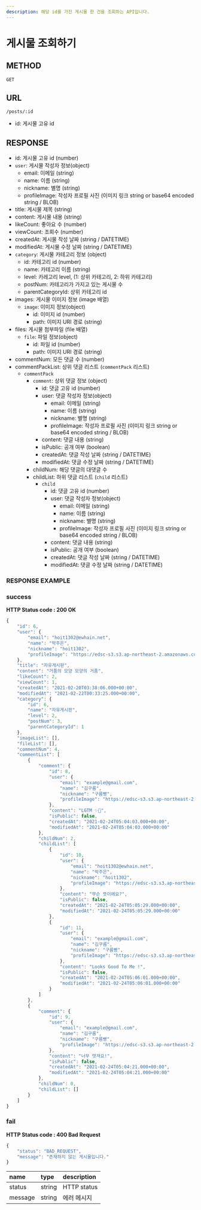 ```yaml
---
description: 해당 id를 가진 게시물 한 건을 조회하는 API입니다.
---
```


# 게시물 조회하기

## METHOD

```text
GET
```

## URL

```text
/posts/:id
```

* id: 게시물 고유 id

## RESPONSE

* id: 게시물 고유 id \(number\)
* `user`: 게시물 작성자 정보\(object\)
  * email: 이메일 \(string\)
  * name: 이름 \(string\)
  * nickname: 별명 \(string\)
  * profileImage: 작성자 프로필 사진 \(이미지 링크 string or base64 encoded string / BLOB\)
* title: 게시물 제목 \(string\)
* content: 게시물 내용 \(string\)
* likeCount: 좋아요 수 \(number\)
* viewCount: 조회수 \(number\)
* createdAt: 게시물 작성 날짜 \(string / DATETIME\)
* modifiedAt: 게시물 수정 날짜 \(string / DATETIME\)
* `category`: 게시물 카테고리 정보 \(object\)
  * id: 카테고리 id \(number\)
  * name: 카테고리 이름 \(string\)
  * level: 카레고리 level, \(1: 상위 카테고리, 2: 하위 카테고리\)
  * postNum: 카테고리가 가지고 있는 게시물 수
  * parentCategoryId: 상위 카테고리 id
* images: 게시물 이미지 정보 \(image 배열\)
  * `image`: 이미지 정보\(object\)
    * id: 이미지 id \(number\)
    * path: 이미지 URI 경로 \(string\)
* files: 게시물 첨부파일 \(file 배열\)
  * `file`: 파일 정보\(object\)
    * id: 파일 id \(number\)
    * path: 이미지 URI 경로 \(string\)
* commentNum: 모든 댓글 수 \(number\)
* commentPackList: 상위 댓글 리스트 (`commentPack` 리스트)
  * `commentPack`
    * `comment`: 상위 댓글 정보 (object)
      * id: 댓글 고유 id \(number\)
      * user: 댓글 작성자 정보\(object\)
        * email: 이메일 \(string\)
        * name: 이름 \(string\)
        * nickname: 별명 \(string\)
        * profileImage: 작성자 프로필 사진 \(이미지 링크 string or base64 encoded string / BLOB\)
      * content: 댓글 내용 \(string\)
      * isPublic: 공개 여부 (boolean)
      * createdAt: 댓글 작성 날짜 \(string / DATETIME\)
      * modifiedAt: 댓글 수정 날짜 \(string / DATETIME\)
    * childNum: 해당 댓글의 대댓글 수
    * childList: 하위 댓글 리스트 (`child` 리스트)
      * `child`
        * id: 댓글 고유 id \(number\)
        * user: 댓글 작성자 정보\(object\)
          * email: 이메일 \(string\)
          * name: 이름 \(string\)
          * nickname: 별명 \(string\)
          * profileImage: 작성자 프로필 사진 \(이미지 링크 string or base64 encoded string / BLOB\)
        * content: 댓글 내용 \(string\)
        * isPublic: 공개 여부 (boolean)
        * createdAt: 댓글 작성 날짜 \(string / DATETIME\)
        * modifiedAt: 댓글 수정 날짜 \(string / DATETIME\)

### RESPONSE EXAMPLE

### success

**HTTP Status code : 200 OK**

```javascript
{
    "id": 6,
    "user": {
        "email": "hoit1302@ewhain.net",
        "name": "박주은",
        "nickname": "hoit1302",
        "profileImage": "https://edsc-s3.s3.ap-northeast-2.amazonaws.com/profile-image/1"
    },
    "title": "자유게시판",
    "content": "거품의 모양 모양의 거품",
    "likeCount": 2,
    "viewCount": 1,
    "createdAt": "2021-02-20T03:38:06.000+00:00",
    "modifiedAt": "2021-02-22T00:33:25.000+00:00",
    "category": {
        "id": 6,
        "name": "자유게시판",
        "level": 2,
        "postNum": 3,
        "parentCategoryId": 1
    },
    "imageList": [],
    "fileList": [],
    "commentNum": 4,
    "commentList": [
        {
            "comment": {
                "id": 8,
                "user": {
                    "email": "example@gmail.com",
                    "name": "김구름",
                    "nickname": "구름빵",
                    "profileImage": "https://edsc-s3.s3.ap-northeast-2.amazonaws.com/profile-image/2"
                },
                "content": "LGTM ✨💖",
                "isPublic": false,
                "createdAt": "2021-02-24T05:04:03.000+00:00",
                "modifiedAt": "2021-02-24T05:04:03.000+00:00"
            },
            "childNum": 2,
            "childList": [
                {
                    "id": 10,
                    "user": {
                        "email": "hoit1302@ewhain.net",
                        "name": "박주은",
                        "nickname": "hoit1302",
                        "profileImage": "https://edsc-s3.s3.ap-northeast-2.amazonaws.com/profile-image/1"
                    },
                    "content": "무슨 뜻이에요?",
                    "isPublic": false,
                    "createdAt": "2021-02-24T05:05:29.000+00:00",
                    "modifiedAt": "2021-02-24T05:05:29.000+00:00"
                },
                {
                    "id": 11,
                    "user": {
                        "email": "example@gmail.com",
                        "name": "김구름",
                        "nickname": "구름빵",
                        "profileImage": "https://edsc-s3.s3.ap-northeast-2.amazonaws.com/profile-image/2"
                    },
                    "content": "Looks Good To Me !",
                    "isPublic": false,
                    "createdAt": "2021-02-24T05:06:01.000+00:00",
                    "modifiedAt": "2021-02-24T05:06:01.000+00:00"
                }
            ]
        },
        {
            "comment": {
                "id": 9,
                "user": {
                    "email": "example@gmail.com",
                    "name": "김구름",
                    "nickname": "구름빵",
                    "profileImage": "https://edsc-s3.s3.ap-northeast-2.amazonaws.com/profile-image/2"
                },
                "content": "너무 멋져요!",
                "isPublic": false,
                "createdAt": "2021-02-24T05:04:21.000+00:00",
                "modifiedAt": "2021-02-24T05:04:21.000+00:00"
            },
            "childNum": 0,
            "childList": []
        }
    ]
}
```

### fail

**HTTP Status code : 400 Bad Request**

```javascript
{
    "status": "BAD_REQUEST",
    "message": "존재하지 않는 게시물입니다."
}
```

| name | type | description |
| :--- | :--- | :--- |
| status | string | HTTP status |
| message | string | 에러 메시지 |



